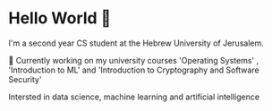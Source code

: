 # Hello World 👋
I'm a second year CS student at the Hebrew University of Jerusalem.

🥊 Currently working on my university courses 'Operating Systems' , 'Introduction to ML' and 'Introduction to Cryptography and Software Security'

Intersted in data science, machine learning and artificial intelligence


